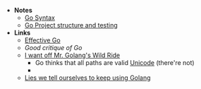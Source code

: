 - **Notes**
	- [Go Syntax](Go/Go%20Syntax.md)
	- [Go Project structure and testing](Go/Go%20Project%20structure%20and%20testing.md)
- **Links**
	- [Effective Go](https://golang.org/doc/effective_go#if)
	- *Good critique of Go*
	- [I want off Mr. Golang's Wild Ride](https://fasterthanli.me/articles/i-want-off-mr-golangs-wild-ride)
		- Go thinks that all paths are valid [Unicode](../../Unicode.md) (there're not)
		- 
	- [Lies we tell ourselves to keep using Golang](https://fasterthanli.me/articles/lies-we-tell-ourselves-to-keep-using-golang)